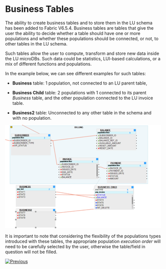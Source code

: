 # Business Tables

The ability to create business tables and to store them in the LU schema has been added to Fabric V6.5.4. 
Business tables are tables that give the user the ability to decide whether a table should have one or more populations and whether these populations should be connected, or not, to other tables in the LU schema.

Such tables allow the user to compute, transform and store new data inside the LU microDBs. 
Such data could be statistics, LUI-based calculations, or a mix of different functions and populations. 

In the example below, we can see different examples for such tables:

- **Business** table: 1 population, not connected to an LU parent table,

- **Business Child** table: 2 populations with 1 connected to its parent *Business* table, and the other population connected to the LU invoice table.

- **Business2** table: Unconnected to any other table in the schema and with no population.

![image](images/business_tables.PNG)

It is important to note that considering the flexibility of the populations types introduced with these tables, the appropriate population *execution order* will need to be carefully selected by the user, otherwise the table/field in question will not be filled. 



[![Previous](/articles/images/Previous.png)](04_table_properties.md)

